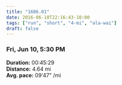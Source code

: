 ```yaml
---
title: "1606.01"
date: 2016-06-10T22:16:43-10:00
tags: ["run", "short", "4-mi", "ala-wai"]
draft: false
---
```


### Fri, Jun 10, 5:30 PM

**Duration:** 00:45:29  
**Distance:** 4.64 mi  
**Avg. pace:** 09'47" /mi